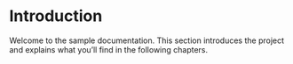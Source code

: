 # Introduction

Welcome to the sample documentation. This section introduces the project and explains what you’ll find in the following chapters.
